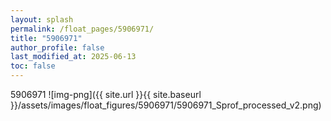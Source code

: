 ```yaml
---
layout: splash
permalink: /float_pages/5906971/
title: "5906971"
author_profile: false
last_modified_at: 2025-06-13
toc: false
---
```

 
5906971
![img-png]({{ site.url }}{{ site.baseurl }}/assets/images/float_figures/5906971/5906971_Sprof_processed_v2.png)